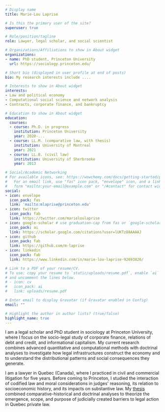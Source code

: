 ```yaml
---
# Display name
title: Marie-Lou Laprise

# Is this the primary user of the site?
superuser: true

# Role/position/tagline
role: Lawyer, legal scholar, and social scientist 

# Organizations/Affiliations to show in About widget
organizations:
- name: PhD student, Princeton University
  url: https://sociology.princeton.edu/

# Short bio (displayed in user profile at end of posts)
bio: My research interests include ....

# Interests to show in About widget
interests:
- Law and political economy
- Computational social science and network analysis
- Contracts, corporate finance, and bankruptcy

# Education to show in About widget
education:
  courses:
  - course: Ph.D. in progress
    institution: Princeton University
    year: 2020-...
  - course: LL.M. (comparative law, with thesis)
    institution: University of Montreal
    year: 2021
  - course: LL.B. (civil law)
    institution: University of Sherbrooke
    year: 2013

# Social/Academic Networking
# For available icons, see: https://wowchemy.com/docs/getting-started/page-builder/#icons
#   For an email link, use "fas" icon pack, "envelope" icon, and a link in the
#   form "mailto:your-email@example.com" or "/#contact" for contact widget.
social:
- icon: envelope
  icon_pack: fas
  link: 'mailto:mlaprise@princeton.edu'
- icon: twitter
  icon_pack: fab
  link: https://twitter.com/marieloulaprise
- icon: google-scholar # use graduation-cap from fas or `google-scholar` icon from `ai` icon pack
  icon_pack: ai
  link: https://scholar.google.com/citations?user=lUKTz88AAAAJ
- icon: github
  icon_pack: fab
  link: https://github.com/m-laprise
- icon: linkedin
  icon_pack: fab
  link: https://www.linkedin.com/in/marie-lou-laprise-92693826/

# Link to a PDF of your resume/CV.
# To use: copy your resume to `static/uploads/resume.pdf`, enable `ai` icons in `params.toml`, 
# and uncomment the lines below.
# - icon: cv
#   icon_pack: ai
#   link: uploads/resume.pdf

# Enter email to display Gravatar (if Gravatar enabled in Config)
email: ""

# Highlight the author in author lists? (true/false)
highlight_name: true
---
```


I am a legal scholar and PhD student in sociology at Princeton University, where I focus on the socio-legal study of corporate finance, relations of debt and credit, and informational capitalism. My current research combines advanced quantitative and computational methods with doctrinal analyses to investigate how legal infrastructures construct the economy and to understand the distributional patterns and social consequences they generate.

I am a lawyer in Quebec (Canada), where I practiced in civil and commercial litigation for five years. Before coming to Princeton, I studied the interaction of codified law and moral considerations in judges' reasoning, its relation to socioeconomic history, and its impacts on substantive law. My [thesis](https://dx.doi.org/10.2139/ssrn.3812636) combined comparative-historical and doctrinal analyses to theorize the emergence, scope, and purpose of judicially created barriers to legal action in Quebec private law. 